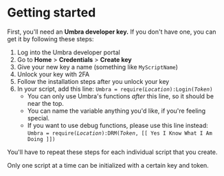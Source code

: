 # Getting started

First, you'll need an **Umbra developer key.** If you don't have one, you can get it by following these steps:

1. Log into the Umbra developer portal
2. Go to **Home** > **Credentials** > **Create key**
3. Give your new key a name (something like `MyScriptName`)
4. Unlock your key with 2FA
5. Follow the installation steps after you unlock your key
6. In your script, add this line: `Umbra = require(`*`Location`*`):Login(`*`Token`*`)`
    * You can only use Umbra's functions *after* this line, so it should be near the top.
    * You can name the variable anything you'd like, if you're feeling special.
    * If you want to use debug functions, please use this line instead:<br/>`Umbra = require(`*`Location`*`):DRM(`*`Token`*`, [[ Yes I Know What I Am Doing ]])`

You'll have to repeat these steps for each individual script that you create.

Only one script at a time can be initialized with a certain key and token.